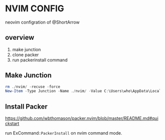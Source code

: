 # NVIM CONFIG

neovim configration of @ShortArrow

## overview

1. make junction
2. clone packer
3. run packerinstall command

## Make Junction

```powershell
rm ./nvim/ -recuse -force
New-Item -Type Junction -Name ./nvim/ -Value C:\Users\who\AppData\Local\nvim\
```

## Install Packer

https://github.com/wbthomason/packer.nvim/blob/master/README.md#quickstart

run ExCommand`:PackerInstall` on nvim command mode.

